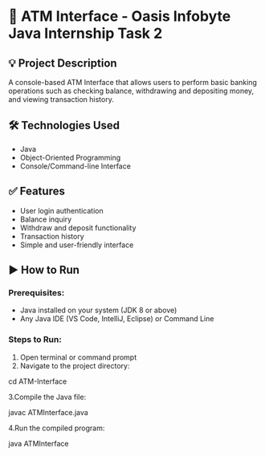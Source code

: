 # 🏧 ATM Interface - Oasis Infobyte Java Internship Task 2

## 💡 Project Description
A console-based ATM Interface that allows users to perform basic banking operations such as checking balance, withdrawing and depositing money, and viewing transaction history.

## 🛠️ Technologies Used
- Java
- Object-Oriented Programming
- Console/Command-line Interface

## ✅ Features
- User login authentication
- Balance inquiry
- Withdraw and deposit functionality
- Transaction history
- Simple and user-friendly interface



## ▶️ How to Run

### Prerequisites:
- Java installed on your system (JDK 8 or above)
- Any Java IDE (VS Code, IntelliJ, Eclipse) or Command Line

### Steps to Run:
1. Open terminal or command prompt
2. Navigate to the project directory:

cd ATM-Interface

3.Compile the Java file:

javac ATMInterface.java

4.Run the compiled program:

java ATMInterface

